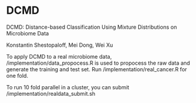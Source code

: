 # DCMD
DCMD: Distance-based Classification Using Mixture Distributions on Microbiome Data

Konstantin Shestopaloff, Mei Dong, Wei Xu

To apply DCMD to a real microbiome data, /implementation/data_propocess.R is used to propocess the raw data and generate the training and test set. Run /implementation/real_cancer.R for one fold.

To run 10 fold parallel in a cluster, you can submit /implementation/realdata_submit.sh
